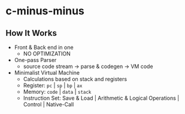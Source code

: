 # c-minus-minus

## How It Works
- Front & Back end in one
  + NO OPTIMIZATION
- One-pass Parser
  + source code stream -> parse & codegen -> VM code
- Minimalist Virtual Machine
  + Calculations based on stack and registers
  + Register: `pc` | `sp` | `bp` | `ax`
  + Memory: `code` | `data` | `stack`
  + Instruction Set: Save & Load | Arithmetic & Logical Operations | Control | Native-Call